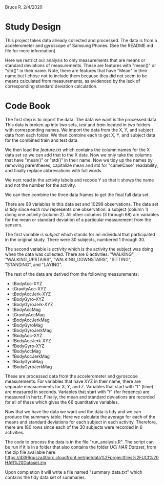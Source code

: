 Bruce R.
2/4/2020

# Study Design

This project takes data already collected and processed. The data is from a  
accelerometer and gyroscope of Samsung Phones. (See the README.md file for more information).

Here we restrict our analysis to only measurements that are means or standard deviations
of measurements. These are features with "mean()" or "std()" in their name. Note, there are
features that have "Mean" in their name but I chose not to include them because they
did not seem to be means calculated from measurements, as evidenced by the lack of corresponding 
standard deviation calculation.

# Code Book
The first step is to import the data. The data we want is the processed data. This data
is broken up into two sets, *test* and *train* located in two folders with corresponding names.
We import the data from the X, Y, and subject data from each folder. We then combine each 
to get X, Y, and subject data for the combined train and test data.

We then load the *feature.txt* which contains the column names for the X data set so we 
can add that to the X data. Now we only take the columns that have "mean()" or "std()" in 
their name.  Now we tidy up the names by removing parentheses, capitalize mean and std for 
"camelCase" readability, and finally replace abbreviations with full words.

We next read in the activity labels and recode Y so that it shows the name and not the 
number for the activity.

We can then combine the three data frames to get the final full data set.

There are 68 variables in this data set and 10299 observations. The data set is tidy 
since each row represents one observation: a subject (column 1) doing one activity (column 2). 
All other columns (3 through 68) are variables for the mean or standard deviation of a 
particular measurement from the sensors. 

The first variable is *subject* which stands for an individual that participated in the original 
study. There were 30 subjects, numbered 1 through 30.

The second variable is *activity* which is the activity the subject was doing when the 
data was collected. There are 6 activities: "WALKING", "WALKING_UPSTAIRS", "WALKING_DOWNSTAIRS", 
"SITTING", "STANDING", and "LAYING".

The rest of the data are derived from the following measurements:

* tBodyAcc-XYZ
* tGravityAcc-XYZ
* tBodyAccJerk-XYZ
* tBodyGyro-XYZ
* tBodyGyroJerk-XYZ
* tBodyAccMag
* tGravityAccMag
* tBodyAccJerkMag
* tBodyGyroMag
* tBodyGyroJerkMag
* fBodyAcc-XYZ
* fBodyAccJerk-XYZ
* fBodyGyro-XYZ
* fBodyAccMag
* fBodyAccJerkMag
* fBodyGyroMag
* fBodyGyroJerkMag

These are processed data from the accelerometer and gyroscope measurements. For 
variables that have XYZ in their name, there are separate 
measurements for X, Y, and Z.  Variables 
that start with "t" (time) are measured in seconds. Variables that start with "f" (for freqency) 
are measured in hertz. Finally, the mean and standard deviations are recorded
for all of these which gives the 66 quantitative variables. 

Now that we have the data we want and the data is tidy and we can produce the 
summary table. Here we calculate the average for each 
of the means and standard deviations for each subject in each activity. Therefore, there are 
180 rows since each of the 30 subjects were recorded in 6 activities. 

The code to process the data is in the file "run_analysis.R". The script can be run if it
is in a folder that also contains the folder *UCI HAR Dataset*, from the zip file available here: 
https://d396qusza40orc.cloudfront.net/getdata%2Fprojectfiles%2FUCI%20HAR%20Dataset.zip

Upon completion it will write a file named "summary_data.txt" which contains the tidy
data set of summaries. 

